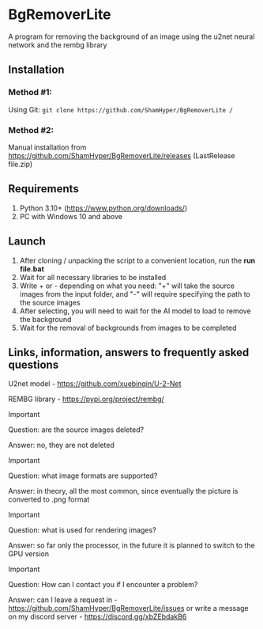 # BgRemoverLite
A program for removing the background of an image using the u2net neural network and the rembg library
## Installation
### Method #1:
Using Git:
``git clone https://github.com/ShamHyper/BgRemoverLite /``
### Method #2:
Manual installation from https://github.com/ShamHyper/BgRemoverLite/releases 
(LastRelease file.zip)
## Requirements
1. Python 3.10+ (https://www.python.org/downloads/)
2. PC with Windows 10 and above
## Launch
1. After cloning / unpacking the script to a convenient location, run the **run file.bat**
2. Wait for all necessary libraries to be installed
3. Write + or - depending on what you need: "+" will take the source images from the input folder, and "-" will require specifying the path to the source images
4. After selecting, you will need to wait for the AI model to load to remove the background
5. Wait for the removal of backgrounds from images to be completed
## Links, information, answers to frequently asked questions
U2net model - https://github.com/xuebinqin/U-2-Net

REMBG library - https://pypi.org/project/rembg/

> [!IMPORTANT]
> Question: are the source images deleted?
>
> Answer: no, they are not deleted

> [!IMPORTANT]
> Question: what image formats are supported?
>
> Answer: in theory, all the most common, since eventually the picture is converted to .png format

> [!IMPORTANT]
> Question: what is used for rendering images?
>
> Answer: so far only the processor, in the future it is planned to switch to the GPU version

> [!IMPORTANT]
> Question: How can I contact you if I encounter a problem?
>
> Answer: can I leave a request in - https://github.com/ShamHyper/BgRemoverLite/issues or write a message on my discord server - https://discord.gg/xbZEbdakB6